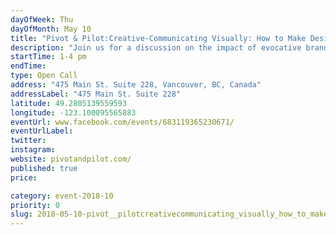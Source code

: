 ```yaml
---
dayOfWeek: Thu
dayOfMonth: May 10
title: "Pivot & Pilot:Creative-Communicating Visually: How to Make Design Speak for Itself"
description: "Join us for a discussion on the impact of evocative branding. Why do different brands selling similar items, compel entirely different groups of people? We will examine the communicative power of strategic branding as well as give insight into our design process. Drinks and snacks will be provided."
startTime: 1-4 pm
endTime: 
type: Open Call
address: "475 Main St. Suite 228, Vancouver, BC, Canada"
addressLabel: "475 Main St. Suite 228"
latitude: 49.2805139559593
longitude: -123.100095565883
eventUrl: www.facebook.com/events/683119365230671/
eventUrlLabel: 
twitter: 
instagram: 
website: pivotandpilot.com/
published: true
price: 

category: event-2018-10
priority: 0
slug: 2018-05-10-pivot__pilotcreativecommunicating_visually_how_to_make_design_speak_for_itself
---
```

